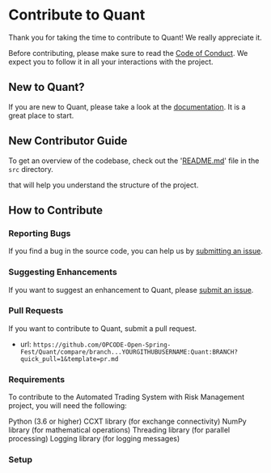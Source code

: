 # Contribute to Quant

Thank you for taking the time to contribute to Quant! We really appreciate it. 

Before contributing, please make sure to read the [Code of Conduct](../../CODE_OF_CONDUCT.md). We expect you to follow it in all your interactions with the project.

## New to Quant?

If you are new to Quant, please take a look at the [documentation](./Project_Tour.md). It is a great place to start.

## New Contributor Guide

To get an overview of the codebase, check out the '[README.md](../src/README.md)' file in the `src` directory.

that will help you understand the structure of the project.

## How to Contribute

### Reporting Bugs

If you find a bug in the source code, you can help us by [submitting an issue](../ISSUE_TEMPLATE/bug_report.yaml).

### Suggesting Enhancements

If you want to suggest an enhancement to Quant, please [submit an issue](../ISSUE_TEMPLATE/feature_request.yaml).

### Pull Requests

If you want to contribute to Quant, submit a pull request.

- url: `https://github.com/OPCODE-Open-Spring-Fest/Quant/compare/branch...YOURGITHUBUSERNAME:Quant:BRANCH?quick_pull=1&template=pr.md`
  
### Requirements

To contribute to the Automated Trading System with Risk Management project, you will need the following:

Python (3.6 or higher)
CCXT library (for exchange connectivity)
NumPy library (for mathematical operations)
Threading library (for parallel processing)
Logging library (for logging messages)


### Setup

